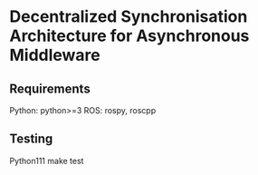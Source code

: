 Decentralized Synchronisation Architecture for Asynchronous Middleware
======================================================================

Requirements
------------

Python: python>=3
ROS: rospy, roscpp


Testing
-------
Python111
make test

